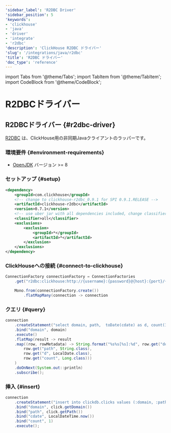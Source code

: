 ```yaml
---
'sidebar_label': 'R2DBC Driver'
'sidebar_position': 5
'keywords':
- 'clickhouse'
- 'java'
- 'driver'
- 'integrate'
- 'r2dbc'
'description': 'ClickHouse R2DBC ドライバー'
'slug': '/integrations/java/r2dbc'
'title': 'R2DBC ドライバー'
'doc_type': 'reference'
---
```


import Tabs from '@theme/Tabs';
import TabItem from '@theme/TabItem';
import CodeBlock from '@theme/CodeBlock';


# R2DBCドライバー

## R2DBCドライバー {#r2dbc-driver}

[R2DBC](https://r2dbc.io/) は、ClickHouse用の非同期Javaクライアントのラッパーです。

### 環境要件 {#environment-requirements}

- [OpenJDK](https://openjdk.java.net) バージョン >= 8

### セットアップ {#setup}

```xml
<dependency>
    <groupId>com.clickhouse</groupId>
    <!-- change to clickhouse-r2dbc_0.9.1 for SPI 0.9.1.RELEASE -->
    <artifactId>clickhouse-r2dbc</artifactId>
    <version>0.7.1</version>
    <!-- use uber jar with all dependencies included, change classifier to http or grpc for smaller jar -->
    <classifier>all</classifier>
    <exclusions>
        <exclusion>
            <groupId>*</groupId>
            <artifactId>*</artifactId>
        </exclusion>
    </exclusions>
</dependency>
```

### ClickHouseへの接続 {#connect-to-clickhouse}

```java showLineNumbers
ConnectionFactory connectionFactory = ConnectionFactories
    .get("r2dbc:clickhouse:http://{username}:{password}@{host}:{port}/{database}");

    Mono.from(connectionFactory.create())
        .flatMapMany(connection -> connection
```

### クエリ {#query}

```java showLineNumbers
connection
    .createStatement("select domain, path,  toDate(cdate) as d, count(1) as count from clickdb.clicks where domain = :domain group by domain, path, d")
    .bind("domain", domain)
    .execute()
    .flatMap(result -> result
    .map((row, rowMetadata) -> String.format("%s%s[%s]:%d", row.get("domain", String.class),
        row.get("path", String.class),
        row.get("d", LocalDate.class),
        row.get("count", Long.class)))
    )
    .doOnNext(System.out::println)
    .subscribe();
```

### 挿入 {#insert}

```java showLineNumbers
connection
    .createStatement("insert into clickdb.clicks values (:domain, :path, :cdate, :count)")
    .bind("domain", click.getDomain())
    .bind("path", click.getPath())
    .bind("cdate", LocalDateTime.now())
    .bind("count", 1)
    .execute();
```
